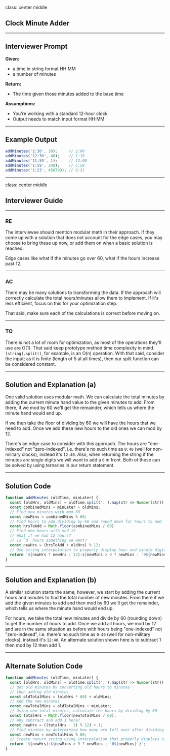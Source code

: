 class: center middle
## Clock Minute Adder

---

## Interviewer Prompt

__Given:__  
  - a time in string format HH:MM
  - a number of minutes

__Return:__  
  - The time given those minutes added to the base time
 
__Assumptions:__
  - You're working with a standard 12-hour clock
  - Output needs to match input format HH:MM

---

## Example Output

```js
addMinutes('1:30', 30);     // 2:00
addMinutes('12:30', 40);    // 1:10
addMinutes('11:59', 1);     // 12:00
addMinutes('1:59', 240);    // 5:59
addMinutes('1:23', 456789); // 6:32
```

---

class: center middle
## Interviewer Guide

---

### RE

The interviewee should mention modular math in their approach. If they come up with a solution that does not account for the edge cases, you may choose to bring these up now, or add them on when a basic solution is reached.

Edge cases like what if the minutes go over 60, what if the hours increase past 12.

---

### AC

There may be many solutions to transforming the data. If the approach will correctly calculate the total hours/minutes allow them to implement. If it's less efficient, focus on this for your optimization step.

That said, make sure each of the calculations is correct before moving on.

---

### TO

There is not a lot of room for optimization, as most of the operations they'll use are O(1). That said keep prototype method time complexity in mind. `[string].split()`, for example, is an O(n) operation. With that said, consider the input; as it is finite (length of 5 at all times), then our split function can be considered constant.

---

## Solution and Explanation (a)


One valid solution uses modular math. We can calculate the total minutes by adding the current minute hand value to the given minutes to add. From there, if we mod by 60 we'll get the remainder, which tells us where the minute hand would end up.

If we then take the floor of dividing by 60 we will have the hours that we need to add. Once we add these new hours to the old ones we can mod by 12.

There's an edge case to consider with this approach. The hours are "one-indexed" not "zero-indexed", i.e. there's no such time as `0:40` (well for non-military clocks), instead it's `12:40`. Also, when returning the string if the minutes are single digits we will want to add a `0` in front. Both of these can be solved by using ternaries in our return statement.

---

## Solution Code
```js
function addMinutes (oldTime, minLater) {
  const [oldHrs, oldMins] = oldTime.split(':').map(str => Number(str));
  const combinedMins = minLater + oldMins;
  // Find new minutes with mod 60
  const newMins = combinedMins % 60;
  // Find hours to add dividing by 60 and round down for hours to add
  const hrsToAdd = Math.floor(combinedMins / 60)
  // Find new hours with mod 12
  // What if we had 12 hours? 
  // Is `0` hours something we want?
  const newHrs = (hrsToAdd + oldHrs) % 12;
  // Use string interpolation to properly display hour and single digit minutes
  return `${newHrs ? newHrs : 12}:${newMins > 9 ? newMins : `0${newMins}`}`;
}
```

---

## Solution and Explanation (b)


A similar solution starts the same; however, we start by adding the current hours and minutes to find the total number of new minutes. From there if we add the given minutes to add and then mod by 60 we'll get the remainder, which tells us where the minute hand would end up.

For hours, we take the total new minutes and divide by 60 (rounding down) to get the number of hours to add. Once we add all hours, we mod by 12 and are in the same situation as before with hours being "one-indexed" not "zero-indexed", i.e. there's no such time as `0:40` (well for non-military clocks), instead it's `12:40`. An alternate solution shown here is to subtract 1 then mod by 12 then add 1.

---

## Alternate Solution Code
```js
function addMinutes (oldTime, minLater) {
  const [oldHrs, oldMins] = oldTime.split(':').map(str => Number(str));
  // get old minutes by converting old hours to minutes
  // then adding old minutes
  const oldTotalMins = (oldHrs * 60) + oldMins;
  // Add the new minutes
  const newTotalMins = oldTotalMins + minLater;
  // Using new total minutes, calculate the hours by dividing by 60
  const totalHrs = Math.floor(newTotalMins / 60);
  // Why subtract and add 1 here?
  const newHrs = ((totalHrs - 1) % 12) + 1;
  // Find minutes by determining how many are left over after dividing by 60
  const newMins = newTotalMins % 60;
  // Create return string using interpolation that properly displays single digit minutes
  return `${newHrs}:${newMins > 9 ? newMins : `0${newMins}`}`;
}
```